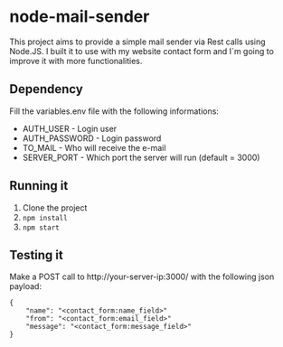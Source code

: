 # node-mail-sender

This project aims to provide a simple mail sender via Rest calls using Node.JS. I built it to use with my website contact form and I`m going to improve it with more functionalities.

## Dependency
Fill the variables.env file with the following informations:
* AUTH_USER - Login user
* AUTH_PASSWORD - Login password
* TO_MAIL - Who will receive the e-mail
* SERVER_PORT - Which port the server will run (default = 3000)

## Running it
1. Clone the project
2. `npm install`
3. `npm start`

## Testing it
Make a POST call to http://your-server-ip:3000/ with the following json payload:
```
{
	"name": "<contact_form:name_field>"
	"from": "<contact_form:email_field>"
	"message": "<contact_form:message_field>"
}
```
